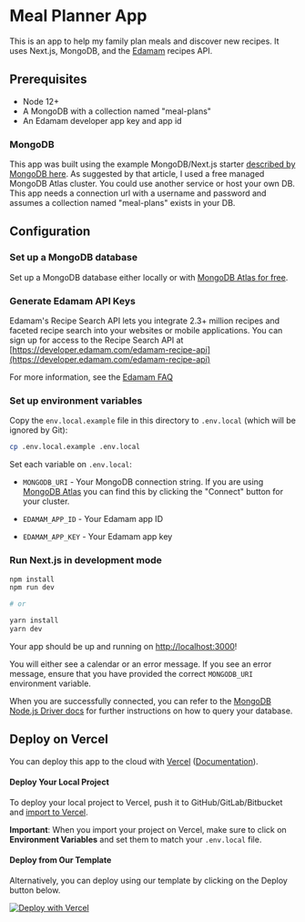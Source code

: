 # Meal Planner App

This is an app to help my family plan meals and discover new recipes. It uses Next.js, MongoDB, and the [Edamam](https://developer.edamam.com/) recipes API.

## Prerequisites

- Node 12+
- A MongoDB with a collection named "meal-plans"
- An Edamam developer app key and app id

### MongoDB

This app was built using the example MongoDB/Next.js starter [described by MongoDB here](https://www.mongodb.com/developer/how-to/nextjs-with-mongodb/). As suggested by that article, I used a free managed MongoDB Atlas cluster. You could use another service or host your own DB. This app needs a connection url with a username and password and assumes a collection named "meal-plans" exists in your DB.

## Configuration

### Set up a MongoDB database

Set up a MongoDB database either locally or with [MongoDB Atlas for free](https://mongodb.com/atlas).

### Generate Edamam API Keys

Edamam's Recipe Search API lets you integrate 2.3+ million recipes and faceted recipe search into your websites or mobile applications. You can sign up for access to the Recipe Search API at [https://developer.edamam.com/edamam-recipe-api](https://developer.edamam.com/edamam-recipe-api)

For more information, see the [Edamam FAQ](https://developer.edamam.com/api/faq)

### Set up environment variables

Copy the `env.local.example` file in this directory to `.env.local` (which will be ignored by Git):

```bash
cp .env.local.example .env.local
```

Set each variable on `.env.local`:

- `MONGODB_URI` - Your MongoDB connection string. If you are using [MongoDB Atlas](https://mongodb.com/atlas) you can find this by clicking the "Connect" button for your cluster.

- `EDAMAM_APP_ID` - Your Edamam app ID

- `EDAMAM_APP_KEY` - Your Edamam app key

### Run Next.js in development mode

```bash
npm install
npm run dev

# or

yarn install
yarn dev
```

Your app should be up and running on [http://localhost:3000](http://localhost:3000)!

You will either see a calendar or an error message. If you see an error message, ensure that you have provided the correct `MONGODB_URI` environment variable.

When you are successfully connected, you can refer to the [MongoDB Node.js Driver docs](https://mongodb.github.io/node-mongodb-native/3.4/tutorials/collections/) for further instructions on how to query your database.

## Deploy on Vercel

You can deploy this app to the cloud with [Vercel](https://vercel.com?utm_source=github&utm_medium=readme&utm_campaign=next-example) ([Documentation](https://nextjs.org/docs/deployment)).

#### Deploy Your Local Project

To deploy your local project to Vercel, push it to GitHub/GitLab/Bitbucket and [import to Vercel](https://vercel.com/new?utm_source=github&utm_medium=readme&utm_campaign=next-example).

**Important**: When you import your project on Vercel, make sure to click on **Environment Variables** and set them to match your `.env.local` file.

#### Deploy from Our Template

Alternatively, you can deploy using our template by clicking on the Deploy button below.

[![Deploy with Vercel](https://vercel.com/button)](https://vercel.com/new/git/external?repository-url=https://github.com/vercel/next.js/tree/canary/examples/with-mongodb&project-name=with-mongodb&repository-name=with-mongodb&env=MONGODB_URI,MONGODB_DB&envDescription=Required%20to%20connect%20the%20app%20with%20MongoDB)
